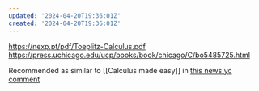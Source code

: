 ```yaml
---
updated: '2024-04-20T19:36:01Z'
created: '2024-04-20T19:36:01Z'
---
```

https://nexp.pt/pdf/Toeplitz-Calculus.pdf
https://press.uchicago.edu/ucp/books/book/chicago/C/bo5485725.html

Recommended as similar to [[Calculus made easy]] in [this news.yc comment](https://news.ycombinator.com/item?id=40082309)

